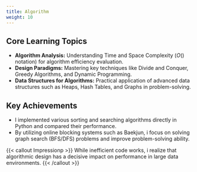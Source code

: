 ```yaml
---
title: Algorithm
weight: 10
---
```


## Core Learning Topics

* **Algorithm Analysis:** Understanding Time and Space Complexity ($O()$ notation) for algorithm efficiency evaluation.
* **Design Paradigms:** Mastering key techniques like Divide and Conquer, Greedy Algorithms, and Dynamic Programming.
* **Data Structures for Algorithms:** Practical application of advanced data structures such as Heaps, Hash Tables, and Graphs in problem-solving.

## Key Achievements

* I implemented various sorting and searching algorithms directly in Python and compared their performance.
* By utilizing online blocking systems such as Baekjun, i focus on solving graph search (BFS/DFS) problems and improve problem-solving ability.

{{< callout Impressionp >}}
While inefficient code works, i realize that algorithmic design has a decisive impact on performance in large data environments.
{{< /callout >}}